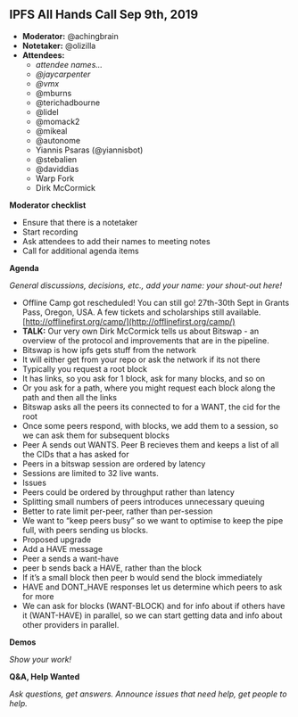 ## IPFS All Hands Call Sep 9th, 2019



*   **Moderator:** @achingbrain
*   **Notetaker:** @olizilla
*   **Attendees:**
    *   _attendee names…_
    *   _@jaycarpenter_
    *   _@vmx_
    *   @mburns
    *   @terichadbourne
    *   @lidel
    *   @momack2
    *   @mikeal
    *   @autonome
    *   Yiannis Psaras (@yiannisbot)
    *   @stebalien
    *   @daviddias
    *   Warp Fork
    *   Dirk McCormick

**Moderator checklist**



*   Ensure that there is a notetaker
*   Start recording
*   Ask attendees to add their names to meeting notes
*   Call for additional agenda items

**Agenda**

_General discussions, decisions, etc., add your name: your shout-out here!_



*    Offline Camp got rescheduled! You can still go! 27th-30th Sept in Grants Pass, Oregon, USA.  A few tickets and scholarships still available. [http://offlinefirst.org/camp/](http://offlinefirst.org/camp/) 
*   **TALK:** Our very own Dirk McCormick tells us about Bitswap - an overview of the protocol and improvements that are in the pipeline.
*   Bitswap is how ipfs gets stuff from the network
*   It will either get from your repo or ask the network if its not there
*   Typically you request a root block <cid>
*   It has links, so you ask for 1 block, ask for many blocks, and so on
*   Or you ask for a path, where you might request each block along the path and then all the links
*   Bitswap asks all the peers its connected to for a WANT, the cid for the root
*   Once some peers respond, with blocks, we add them to a session, so we can ask them for subsequent blocks
*   Peer A sends out WANTS. Peer B recieves them and keeps a list of all the CIDs that a has asked for
*   Peers in a bitswap session are ordered by latency
*   Sessions are limited to 32 live wants.
*   Issues
*   Peers could be ordered by throughput rather than latency
*   Splitting small numbers of peers introduces unnecessary queuing
*   Better to rate limit per-peer, rather than per-session
*   We want to “keep peers busy” so we want to optimise to keep the pipe full, with peers sending us blocks.
*   Proposed upgrade
*   Add a HAVE message
*   Peer a sends a want-have
*   peer b sends back a HAVE, rather than the block
*   If it’s a small block then peer b would send the block immediately
*   HAVE and DONT_HAVE responses let us determine which peers to ask for more
*   We can ask for blocks (WANT-BLOCK) and for info about if others have it (WANT-HAVE) in parallel, so we can start getting data and info about other providers in parallel.

**Demos**

_Show your work!_

**Q&A, Help Wanted**

_Ask questions, get answers. Announce issues that need help, get people to help._
